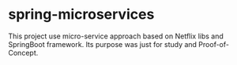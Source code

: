# spring-microservices
This project use micro-service approach based on Netflix libs and SpringBoot framework.
Its purpose was just for study and Proof-of-Concept.
